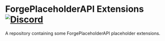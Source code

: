 # ForgePlaceholderAPI Extensions [![Discord](https://img.shields.io/discord/831966641586831431)](https://discord.gg/7vqgtrjDGw)

A repository containing some ForgePlaceholderAPI placeholder extensions.
